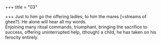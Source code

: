 +++
title = "03"

+++
Just to him go the offering ladles; to him the mares [=streams of ghee?].  He alone will hear all my words.  
Enjoining many ritual commands, triumphant, bringing the sacrifice to  success, offering uninterrupted help, (though) a child, he has taken on  his ferocity entirely.  
